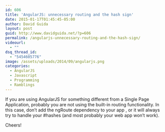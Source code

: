 ```yaml
---
id: 606
title: 'AngularJS: unnecessary routing and the hash sign'
date: 2015-01-17T01:45:45-05:00
author: David Guida
layout: post
guid: http://www.davidguida.net/?p=606
permalink: /angularjs-unnecessary-routing-and-the-hash-sign/
videourl:
  - ""
dsq_thread_id:
  - "5454605776"
image: /assets/uploads/2014/09/angularjs.png
categories:
  - AngularJS
  - Javascript
  - Programming
  - Ramblings
---
```

If you are using AngularJS for something different from a Single Page Application, probably you are not using the built-in routing functionality. In this case, don&#8217;t add the ngRoute dependency to your app , or it will always try to handle your #hashes (and most probably your web app won&#8217;t work).

Cheers!

<div class="post-details-footer-widgets">
</div>